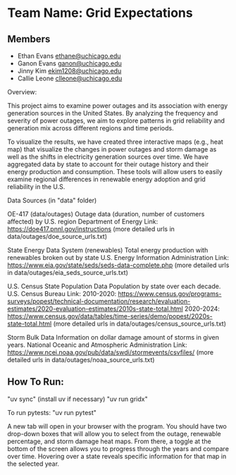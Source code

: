 # Team Name: Grid Expectations

## Members

- Ethan Evans ethane@uchicago.edu
- Ganon Evans ganon@uchicago.edu
- Jinny Kim ekim1208@uchicago.edu
- Callie Leone clleone@uchicago.edu

Overview:

This project aims to examine power outages and its association with energy generation
sources in the United States. By analyzing the frequency and severity of power outages,
we aim to explore patterns in grid reliability and generation mix across different
regions and time periods. 

To visualize the results, we have created three interactive maps (e.g., heat map)
that visualize the changes in power outages and storm damage as well as the 
shifts in electricity generation sources over time. We have aggregated data by 
state to account for their outage history and their energy production and consumption. 
These tools will allow users to easily examine regional differences in renewable energy 
adoption and grid reliability in the U.S.

Data Sources (in "data" folder)

OE-417 (data/outages)
Outage data (duration, number of customers affected) by U.S. region
Department of Energy
Link: https://doe417.pnnl.gov/instructions
      (more detailed urls in data/outages/doe_source_urls.txt)


State Energy Data System (renewables)
Total energy production with renewables broken out by state
U.S. Energy Information Administration
Link: https://www.eia.gov/state/seds/seds-data-complete.php
      (more detailed urls in data/outages/eia_seds_source_urls.txt)


U.S. Census State Population Data
Population by state over each decade.
U.S. Census Bureau
Link: 
    2010-2020: https://www.census.gov/programs-surveys/popest/technical-documentation/research/evaluation-estimates/2020-evaluation-estimates/2010s-state-total.html
    2020-2024: https://www.census.gov/data/tables/time-series/demo/popest/2020s-state-total.html
    (more detailed urls in data/outages/census_source_urls.txt)


Storm Bulk Data
Information on dollar damage amount of storms in given years. 
National Oceanic and Atmospheric Administration
Link: https://www.ncei.noaa.gov/pub/data/swdi/stormevents/csvfiles/
      (more detailed urls in data/outages/noaa_source_urls.txt)



## How To Run:

"uv sync" (install uv if necessary)
"uv run gridx"

To run pytests:
"uv run pytest"

A new tab will open in your browser with the program. You should have two drop-down boxes that will allow you to select from the outage, renewable percentage, and storm damage heat maps. From there, a toggle at the bottom of the screen allows you to progress through the years and compare over time. Hovering over a state reveals specific information for that map in the selected year.
